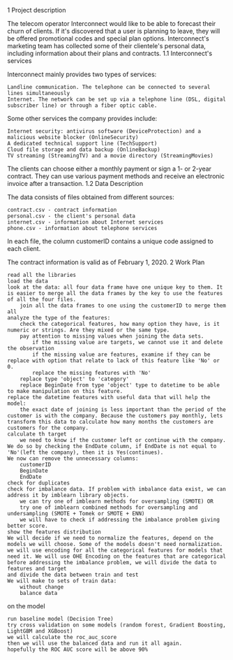 1  Project description

The telecom operator Interconnect would like to be able to forecast their churn of clients. If it's discovered that a user is planning to leave, they will be offered promotional codes and special plan options. Interconnect's marketing team has collected some of their clientele's personal data, including information about their plans and contracts.
1.1  Interconnect's services

Interconnect mainly provides two types of services:

    Landline communication. The telephone can be connected to several lines simultaneously
    Internet. The network can be set up via a telephone line (DSL, digital subscriber line) or through a fiber optic cable.

Some other services the company provides include:

    Internet security: antivirus software (DeviceProtection) and a malicious website blocker (OnlineSecurity)
    A dedicated technical support line (TechSupport)
    Cloud file storage and data backup (OnlineBackup)
    TV streaming (StreamingTV) and a movie directory (StreamingMovies)

The clients can choose either a monthly payment or sign a 1- or 2-year contract. They can use various payment methods and receive an electronic invoice after a transaction.
1.2  Data Description

The data consists of files obtained from different sources:

    contract.csv - contract information
    personal.csv - the client's personal data
    internet.csv - information about Internet services
    phone.csv - information about telephone services

In each file, the column customerID contains a unique code assigned to each client.

The contract information is valid as of February 1, 2020.
2  Work Plan

    read all the libraries
    load the data
    look at the data: all four data frame have one unique key to them. It is easier to merge all the data frames by the key to use the features of all the four files.
        join all the data frames to one using the customerID to merge them all
    analyze the type of the features:
        check the categorical features, how many option they have, is it numeric or strings. Are they mixed or the same type.
        pay attention to missing values when joining the data sets.
            if the missing value are targets, we cannot use it and delete the observation
            if the missing value are features, examine if they can be replace with option that relate to lack of this feature like 'No' or 0.
            replace the missing features with 'No'
        replace type 'object' to 'category'
        replace BeginDate from type 'object' type to datetime to be able to make manipulation on this feature.
    replace the datetime features with useful data that will help the model:
        the exact date of joining is less important than the period of the customer is with the company. Because the customers pay monthly, lets transform this data to calculate how many months the customers are customers for the company.
    calculate th target
        we need to know if the customer left or continue with the company. We do so by checking the EndDate column, if EndDate is not equal to 'No'(left the company), then it is Yes(continues).
    We now can remove the unnecessary columns:
        customerID
        BeginDate
        EndDate
    check for duplicates
    check for imbalance data. If problem with imbalance data exist, we can address it by imblearn library objects.
        we can try one of imblearn methods for oversampling (SMOTE) OR
        try one of imblearn combined methods for oversampling and undersampling (SMOTE + Tomek or SMOTE + ENN)
        we will have to check if addressing the imbalance problem giving better score.
    show the features distribution
    We will decide if we need to normalize the features, depend on the models we will choose. Some of the models doesn't need normalization.
    we will use encoding for all the categorical features for models that need it. We will use OHE Encoding on the features that are categorical
    before addressing the imbalance problem, we will divide the data to features and target
    and divide the data between train and test
    We will make to sets of train data:
        without change
        balance data

on the model

    run baseline model (Decision Tree)
    try cross validation on some models (random forest, Gradient Boosting, LightGBM and XGBoost)
    we will calculate the roc_auc_score
    then we will use the balanced data and run it all again.
    hopefully the ROC AUC score will be above 90%


